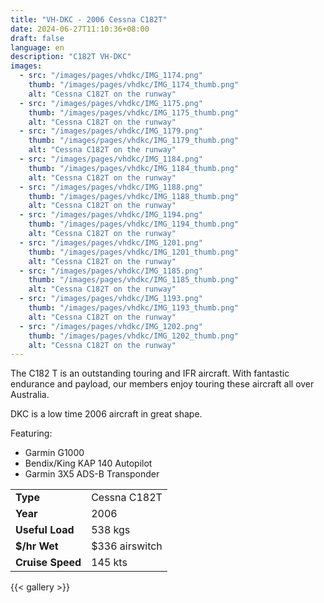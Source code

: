 ```yaml
---
title: "VH-DKC - 2006 Cessna C182T"
date: 2024-06-27T11:10:36+08:00
draft: false
language: en
description: "C182T VH-DKC"
images:
  - src: "/images/pages/vhdkc/IMG_1174.png"
    thumb: "/images/pages/vhdkc/IMG_1174_thumb.png"
    alt: "Cessna C182T on the runway"
  - src: "/images/pages/vhdkc/IMG_1175.png"
    thumb: "/images/pages/vhdkc/IMG_1175_thumb.png"
    alt: "Cessna C182T on the runway"
  - src: "/images/pages/vhdkc/IMG_1179.png"
    thumb: "/images/pages/vhdkc/IMG_1179_thumb.png"
    alt: "Cessna C182T on the runway"
  - src: "/images/pages/vhdkc/IMG_1184.png"
    thumb: "/images/pages/vhdkc/IMG_1184_thumb.png"
    alt: "Cessna C182T on the runway"
  - src: "/images/pages/vhdkc/IMG_1188.png"
    thumb: "/images/pages/vhdkc/IMG_1188_thumb.png"
    alt: "Cessna C182T on the runway"
  - src: "/images/pages/vhdkc/IMG_1194.png"
    thumb: "/images/pages/vhdkc/IMG_1194_thumb.png"
    alt: "Cessna C182T on the runway"
  - src: "/images/pages/vhdkc/IMG_1201.png"
    thumb: "/images/pages/vhdkc/IMG_1201_thumb.png"
    alt: "Cessna C182T on the runway"
  - src: "/images/pages/vhdkc/IMG_1185.png"
    thumb: "/images/pages/vhdkc/IMG_1185_thumb.png"
    alt: "Cessna C182T on the runway"
  - src: "/images/pages/vhdkc/IMG_1193.png"
    thumb: "/images/pages/vhdkc/IMG_1193_thumb.png"
    alt: "Cessna C182T on the runway"
  - src: "/images/pages/vhdkc/IMG_1202.png"
    thumb: "/images/pages/vhdkc/IMG_1202_thumb.png"
    alt: "Cessna C182T on the runway"
---
```


The C182 T is an outstanding touring and IFR aircraft. With fantastic endurance and payload, our members enjoy touring these aircraft all over Australia.

DKC is a low time 2006 aircraft in great shape. 

Featuring:
- Garmin G1000
- Bendix/King KAP 140 Autopilot
- Garmin 3X5 ADS-B Transponder

|                   |                  |
|-------------------|------------------|
| **Type**          | Cessna C182T      |
| **Year**          | 2006              |
| **Useful Load**   | 538 kgs           |
| **$/hr Wet**      | $336 airswitch    |
| **Cruise Speed**  | 145 kts           |

{{< gallery >}}